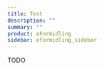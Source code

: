 ```yaml
---
title: Test
description: ""
summary: ""
product: eFormidling
sidebar: eformidling_sidebar
---
```


TODO

